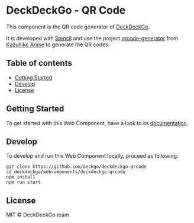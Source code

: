 # DeckDeckGo - QR Code

This component is the QR code generator of [DeckDeckGo].

It is developed with [Stencil](https://stenciljs.com) and use the project [qrcode-generator](https://github.com/kazuhikoarase/qrcode-generator) from [Kazuhiko Arase](https://github.com/kazuhikoarase) to generate the QR codes.

## Table of contents

- [Getting Started](#getting-started)
- [Develop](#develop)
- [License](#license)

## Getting Started

To get started with this Web Component, have a look to its [documentation](https://docs.deckdeckgo.com/components/qrcode).

## Develop

To develop and run this Web Component locally, proceed as following:

```
git clone https://github.com/deckgo/deckdeckgo-qrcode
cd deckdeckgo/webcomponents/deckdeckgo-qrcode
npm install
npm run start
```

## License

MIT © DeckDeckGo team

[DeckDeckGo]: https://deckdeckgo.com
